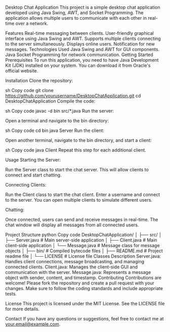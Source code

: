 Desktop Chat Application
This project is a simple desktop chat application developed using Java Swing, AWT, and Socket Programming. The application allows multiple users to communicate with each other in real-time over a network.

Features
Real-time messaging between clients.
User-friendly graphical interface using Java Swing and AWT.
Supports multiple clients connecting to the server simultaneously.
Displays online users.
Notification for new messages.
Technologies Used
Java Swing and AWT for GUI components.
Java Socket Programming for network communication.
Getting Started
Prerequisites
To run this application, you need to have Java Development Kit (JDK) installed on your system. You can download it from Oracle's official website.

Installation
Clone the repository:

sh
Copy code
git clone https://github.com/yourusername/DesktopChatApplication.git
cd DesktopChatApplication
Compile the code:

sh
Copy code
javac -d bin src/*.java
Run the server:

Open a terminal and navigate to the bin directory:

sh
Copy code
cd bin
java Server
Run the client:

Open another terminal, navigate to the bin directory, and start a client:

sh
Copy code
java Client
Repeat this step for each additional client.

Usage
Starting the Server:

Run the Server class to start the chat server. This will allow clients to connect and start chatting.

Connecting Clients:

Run the Client class to start the chat client. Enter a username and connect to the server. You can open multiple clients to simulate different users.

Chatting:

Once connected, users can send and receive messages in real-time. The chat window will display all messages from all connected users.

Project Structure
python
Copy code
DesktopChatApplication/
│
├── src/
│   ├── Server.java       # Main server-side application
│   ├── Client.java       # Main client-side application
│   └── Message.java      # Message class for message objects
│
├── bin/                  # Compiled bytecode files
│
├── README.md             # Project readme file
│
└── LICENSE               # License file
Classes Description
Server.java: Handles client connections, message broadcasting, and managing connected clients.
Client.java: Manages the client-side GUI and communication with the server.
Message.java: Represents a message object with sender, content, and timestamp.
Contributing
Contributions are welcome! Please fork the repository and create a pull request with your changes. Make sure to follow the coding standards and include appropriate tests.

License
This project is licensed under the MIT License. See the LICENSE file for more details.

Contact
If you have any questions or suggestions, feel free to contact me at your.email@example.com.


